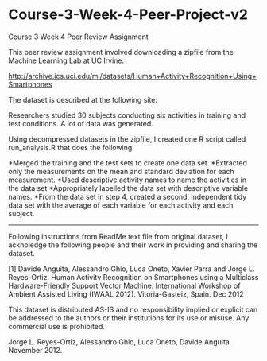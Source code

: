 # Course-3-Week-4-Peer-Project-v2
Course 3 Week 4 Peer Review Assignment

This peer review assignment involved downloading a zipfile from the Machine Learning Lab at UC Irvine.

http://archive.ics.uci.edu/ml/datasets/Human+Activity+Recognition+Using+Smartphones

The dataset is described at the following site:

Researchers studied 30 subjects conducting six activities in training and test conditions. A lot of data was generated.

Using decompressed datasets in the zipfile, I created one R script called run_analysis.R that does the following:

*Merged the training and the test sets to create one data set.
*Extracted only the measurements on the mean and standard deviation for each measurement.
*Used descriptive activity names to name the activities in the data set
*Appropriately labelled the data set with descriptive variable names.
*From the data set in step 4, created a second, independent tidy data set with the average of each variable for each activity and each subject.

--------------------------------------
Following instructions from ReadMe text file from original dataset, I acknoledge the following people and their work in providing and sharing the dataset.

[1] Davide Anguita, Alessandro Ghio, Luca Oneto, Xavier Parra and Jorge L. Reyes-Ortiz. Human Activity Recognition on Smartphones using a Multiclass Hardware-Friendly Support Vector Machine. International Workshop of Ambient Assisted Living (IWAAL 2012). Vitoria-Gasteiz, Spain. Dec 2012

This dataset is distributed AS-IS and no responsibility implied or explicit can be addressed to the authors or their institutions for its use or misuse. Any commercial use is prohibited.

Jorge L. Reyes-Ortiz, Alessandro Ghio, Luca Oneto, Davide Anguita. November 2012.
